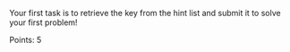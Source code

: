 Your first task is to retrieve the key from the hint list and submit it to solve your first problem!

Points: 5
